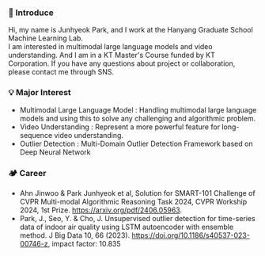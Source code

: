 ### 🌱 Introduce
Hi, my name is Junhyeok Park, and I work at the Hanyang Graduate School Machine Learning Lab.    
I am interested in multimodal large language models and video understanding.
And I am in a KT Master's Course funded by KT Corporation.
If you have any questions about project or collaboration, please contact me through SNS.      

### 💡 Major Interest
- Multimodal Large Language Model : Handling multimodal large language models and using this to solve any challenging and algorithmic problem.
- Video Understanding : Represent a more powerful feature for long-sequence video understanding.
- Outlier Detection : Multi-Domain Outlier Detection Framework based on Deep Neural Network

### 🏕️ Career
- Ahn Jinwoo & Park Junhyeok et al, Solution for SMART-101 Challenge of CVPR Multi-modal Algorithmic Reasoning Task 2024, CVPR Workship 2024, 1st Prize. https://arxiv.org/pdf/2406.05963.
- Park, J., Seo, Y. & Cho, J. Unsupervised outlier detection for time-series data of indoor air quality using LSTM autoencoder with ensemble method. J Big Data 10, 66 (2023). https://doi.org/10.1186/s40537-023-00746-z, impact factor: 10.835
